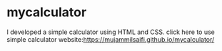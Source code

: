 # mycalculator
I developed a simple calculator using HTML and CSS.
click here to use simple calculator website:https://mujammilsaifi.github.io/mycalculator/
